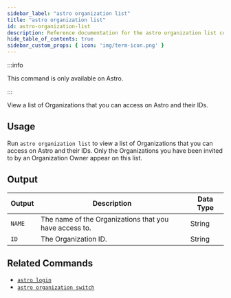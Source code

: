 ```yaml
---
sidebar_label: "astro organization list"
title: "astro organization list"
id: astro-organization-list
description: Reference documentation for the astro organization list command.
hide_table_of_contents: true
sidebar_custom_props: { icon: 'img/term-icon.png' }
---
```


:::info

This command is only available on Astro.

:::

View a list of Organizations that you can access on Astro and their IDs.

## Usage

Run `astro organization list` to view a list of Organizations that you can access on Astro and their IDs. Only the Organizations you have been invited to by an Organization Owner appear on this list.

## Output

| Output | Description                                            | Data Type |
| ------ | ------------------------------------------------------ | --------- |
| `NAME` | The name of the Organizations that you have access to. | String    |
| `ID`   | The Organization ID.                                   | String    |

## Related Commands

- [`astro login`](cli/astro-login.md)
- [`astro organization switch`](cli/astro-organization-switch.md)
